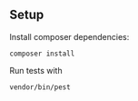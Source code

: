 ## Setup

Install composer dependencies:

```shell
composer install
```

Run tests with

```shell
vendor/bin/pest
```

